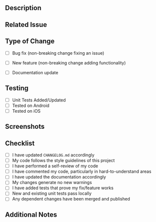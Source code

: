 ## Description
<!-- Provide a clear and concise description of your changes -->

## Related Issue
<!-- Reference the issue this PR addresses (e.g., "Closes #12") -->

## Type of Change
<!-- Check relevant options -->
- [ ] Bug fix (non-breaking change fixing an issue)
- [ ] New feature (non-breaking change adding functionality)
- [ ] Documentation update


## Testing
<!-- Describe the tests you ran to verify your changes -->
- [ ] Unit Tests Added/Updated
- [ ] Tested on Android
- [ ] Tested on iOS

## Screenshots
<!-- If applicable, add screenshots or videos showcasing the changes -->

## Checklist
<!-- Verify that you have done these things before submitting -->
- [ ] I have updated `CHANGELOG.md` accordingly
- [ ] My code follows the style guidelines of this project
- [ ] I have performed a self-review of my code
- [ ] I have commented my code, particularly in hard-to-understand areas
- [ ] I have updated the documentation accordingly
- [ ] My changes generate no new warnings
- [ ] I have added tests that prove my fix/feature works
- [ ] New and existing unit tests pass locally
- [ ] Any dependent changes have been merged and published

## Additional Notes
<!-- Add any other context about the PR here -->